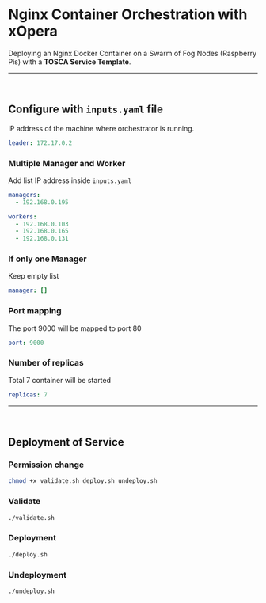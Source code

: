 # Nginx Container Orchestration with xOpera

Deploying an Nginx Docker Container on a Swarm of Fog Nodes (Raspberry Pis) with a **TOSCA Service Template**.

---
<br>

## Configure with `inputs.yaml` file
IP address of the machine where orchestrator is running.
```YAML
leader: 172.17.0.2
```

### Multiple Manager and Worker
Add list IP address inside `inputs.yaml`
```YAML
managers:
  - 192.168.0.195

workers:
  - 192.168.0.103
  - 192.168.0.165
  - 192.168.0.131
```

### If only one Manager
Keep empty list
```YAML
manager: []
```

### Port mapping
The port 9000 will be mapped to port 80
```YAML
port: 9000
```
### Number of replicas
Total 7 container will be started
```YAML
replicas: 7
```
---
<br>

## Deployment of Service
### Permission change
```BASH
chmod +x validate.sh deploy.sh undeploy.sh
```

### Validate
```BASH
./validate.sh
```
### Deployment
```BASH
./deploy.sh
```
### Undeployment
```BASH
./undeploy.sh
```